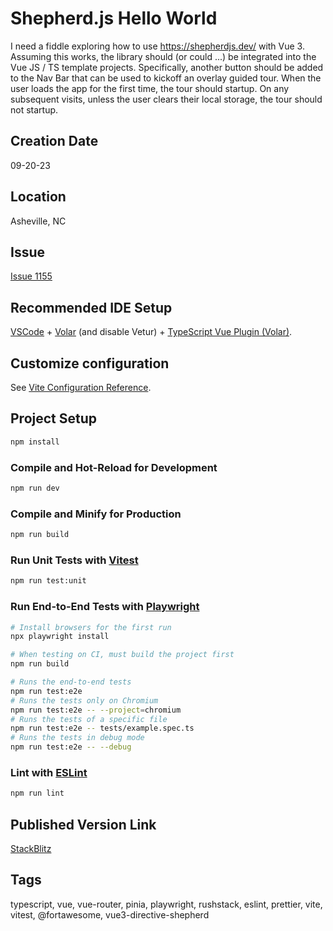 Shepherd.js Hello World
======

I need a fiddle exploring how to use https://shepherdjs.dev/ with Vue 3.  Assuming this works, the library should (or could ...) be integrated into the Vue JS / TS template projects.  Specifically, another button should be added to the Nav Bar that can be used to kickoff an overlay guided tour.  When the user loads the app for
the first time, the tour should startup.  On any subsequent visits, unless the user clears their
local storage, the tour should not startup.



## Creation Date

09-20-23


## Location

Asheville, NC

## Issue

[Issue 1155](https://github.com/bradyhouse/house/issues/1155)

## Recommended IDE Setup

[VSCode](https://code.visualstudio.com/) + [Volar](https://marketplace.visualstudio.com/items?itemName=Vue.volar) (and disable Vetur) + [TypeScript Vue Plugin (Volar)](https://marketplace.visualstudio.com/items?itemName=Vue.vscode-typescript-vue-plugin).

## Customize configuration

See [Vite Configuration Reference](https://vitejs.dev/config/).

## Project Setup

```sh
npm install
```

### Compile and Hot-Reload for Development

```sh
npm run dev
```

### Compile and Minify for Production

```sh
npm run build
```

### Run Unit Tests with [Vitest](https://vitest.dev/)

```sh
npm run test:unit
```

### Run End-to-End Tests with [Playwright](https://playwright.dev)

```sh
# Install browsers for the first run
npx playwright install

# When testing on CI, must build the project first
npm run build

# Runs the end-to-end tests
npm run test:e2e
# Runs the tests only on Chromium
npm run test:e2e -- --project=chromium
# Runs the tests of a specific file
npm run test:e2e -- tests/example.spec.ts
# Runs the tests in debug mode
npm run test:e2e -- --debug
```

### Lint with [ESLint](https://eslint.org/)

```sh
npm run lint
```

## Published Version Link

[StackBlitz](https://stackblitz.com/edit/fiddle-0004-shepherdhw?file=README.md)


## Tags

typescript, vue, vue-router, pinia, playwright, rushstack, eslint, prettier, vite, vitest, @fortawesome, vue3-directive-shepherd
